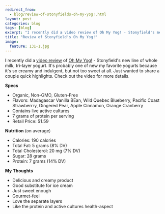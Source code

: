 ---redirect_from:   - blog/review-of-stonyfields-oh-my-yog!.html
layout: post
categories: blog
tags: [blog]
excerpt: "I recently did a video review of Oh My Yog! - Stonyfield's new line of whole milk, tri-layer yogurt.  It's probably one of my favorite yogurts because it's creamy and indulgent, but not too sweet at all.  Just wanted to share a couple quick highlights.  Check out the video for more details."
title: "Review of Stonyfield's Oh My Yog!"
image:
  feature: 131-1.jpg
---

I recently did a [video review](http://www.eastmeetskitchen.com/videos/stonyfield-oh-my-yog!-review.html) of [Oh My Yog!](http://www.stonyfield.com/products/oh-my-yog) - Stonyfield's new line of whole milk, tri-layer yogurt.  It's probably one of new my favorite yogurts because it's so creamy and indulgent, but not too sweet at all.  Just wanted to share a couple quick highlights.  Check out the video for more details.

__Specs__

* Organic, Non-GMO, Gluten-Free
* Flavors: Madagascar Vanilla BEan, Wild Quebec Blueberry, Pacific Coast Strawberrry, Gingered Pear, Apple Cinnamon, Orange Cranberry
* Contains live active cultures
* 7 grams of protein per serving
* Retail Price: $1.59

__Nutrition__
(on average)

* Calories: 190 calories 
* Total Fat: 5 grams (8% DV)
* Total Cholesterol: 20 mg (7% DV)
* Sugar: 28 grams
* Protein: 7 grams (14% DV)

__My Thoughts__

* Delicious and creamy product
* Good substitute for ice cream
* Just sweet enough
* Gourmet-feel
* Love the separate layers
* Like the protein and active cultures health-aspect